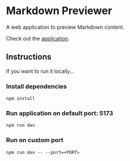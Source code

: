 # Markdown Previewer

A web application to preview Markdown content.

Check out the [application](http://markdown-previewer.krissolui.com).

## Instructions

If you want to run it locally...

### Install dependencies

```
npm install
```

### Run application on default port: 5173

```
npm run dev
```

### Run on custom port

```
npm run dev -- --port=<PORT>
```
